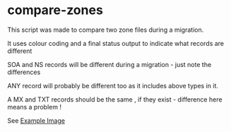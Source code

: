 # compare-zones

This script was made to compare two zone files during a migration.

It uses colour coding and a final status output to indicate what records are different 

SOA and NS records will be different during a migration - just note the differences

ANY record will probably be different too as it includes above types in it.

A MX and TXT records should be the same , if they exist - difference here means a problem !

See [Example Image](geek4unix.github.com/compare-zones/image.jpg)
